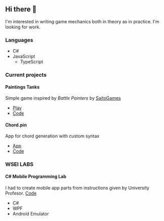 ## Hi there 👋
I'm interested in writing game mechanics both in theory as in practice. I'm looking for work. 

### Languages
- C# 
- JavaScript
  - TypeScript

### Current projects
#### Paintings Tanks
Simple game inspired by *Battle Painters* by [SaitoGames](http://www.saitogames.com/battlepainters/)
- [Play](https://jacekwozniak12.github.io/painting-tanks/)
- [Code](https://github.com/JacekWozniak12/painting-tanks/)
#### Chord.pin
App for chord generation with custom syntax
- [App](https://jacekwozniak12.github.io/chord.pin/)
- [Code](https://github.com/JacekWozniak12/chord.pin/)

### WSEI LABS

#### C# Mobile Programming Lab
I had to create mobile app parts from instructions given by University Profesor.
[Code](https://github.com/JacekWozniak12/wsei-xamarin)
- C#
- WPF
- Android Emulator

 
